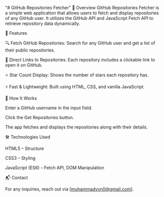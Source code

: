 "# GitHub Repositories Fetcher"
📌 Overview
GitHub Repositories Fetcher is a simple web application that allows users to fetch and display repositories of any GitHub user. It utilizes the GitHub API and JavaScript Fetch API to retrieve repository data dynamically.

🎯 Features

🔍 Fetch GitHub Repositories: Search for any GitHub user and get a list of their public repositories.

🔗 Direct Links to Repositories: Each repository includes a clickable link to open it on GitHub.

⭐ Star Count Display: Shows the number of stars each repository has.

⚡ Fast & Lightweight: Built using HTML, CSS, and vanilla JavaScript.

🚀 How It Works

Enter a GitHub username in the input field.

Click the Get Repositories button.

The app fetches and displays the repositories along with their details.

🛠️ Technologies Used

HTML5 – Structure

CSS3 – Styling

JavaScript (ES6) – Fetch API, DOM Manipulation

📬 Contact

For any inquiries, reach out via [muhammadvvn0@gmail.com].
